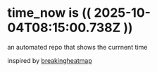 # time_now is (( 2025-10-04T08:15:00.738Z ))

an automated repo that shows the currnent time

inspired by [breakingheatmap](https://github.com/breakingheatmap/breakingheatmap)